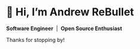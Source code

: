 # 👋 Hi, I’m Andrew ReBullet

**Software Engineer** &nbsp;|&nbsp; **Open Source Enthusiast**  

Thanks for stopping by!
